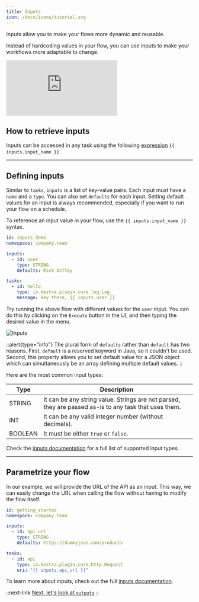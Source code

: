 ```yaml
---
title: Inputs
icon: /docs/icons/tutorial.svg
---
```


Inputs allow you to make your flows more dynamic and reusable.

Instead of hardcoding values in your flow, you can use inputs to make your workflows more adaptable to change.

<div class="video-container">
  <iframe src="https://www.youtube.com/embed/qrmEh-0BILg?si=pFClJdBpqXMZRHUT" title="YouTube video player" frameborder="0" allow="accelerometer; autoplay; clipboard-write; encrypted-media; gyroscope; picture-in-picture; web-share" referrerpolicy="strict-origin-when-cross-origin" allowfullscreen></iframe>
</div>

## How to retrieve inputs

Inputs can be accessed in any task using the following [expression](../expressions/01.index.md) `{{ inputs.input_name }}`.

---

## Defining inputs

Similar to `tasks`, `inputs` is a list of key-value pairs. Each input must have a `name` and a `type`. You can also set `defaults` for each input. Setting default values for an input is always recommended, especially if you want to run your flow on a schedule.

To reference an input value in your flow, use the `{{ inputs.input_name }}` syntax.

```yaml
id: inputs_demo
namespace: company.team

inputs:
  - id: user
    type: STRING
    defaults: Rick Astley

tasks:
  - id: hello
    type: io.kestra.plugin.core.log.Log
    message: Hey there, {{ inputs.user }}
```

Try running the above flow with different values for the `user` input. You can do this by clicking on the `Execute` button in the UI, and then typing the desired value in the menu.

![Inputs](/docs/tutorial/inputs/inputs.png)

::alert{type="info"}
The plural form of `defaults` rather than `default` has two reasons. First, `default` is a reserved keyword in Java, so it couldn't be used. Second, this property allows you to set default value for a JSON object which can simultaneously be an array defining multiple default values.
::

Here are the most common input types:

| Type    | Description                                                                                           |
|---------|-------------------------------------------------------------------------------------------------------|
| STRING  | It can be any string value. Strings are not parsed, they are passed as-is to any task that uses them. |
| INT     | It can be any valid integer number (without decimals).                                                |
| BOOLEAN | It must be either `true` or `false`.                                                                  |

Check the [inputs documentation](../04.workflow-components/05.inputs.md) for a full list of supported input types.

---

## Parametrize your flow

In our example, we will provide the URL of the API as an input. This way, we can easily change the URL when calling the flow without having to modify the flow itself.

```yaml
id: getting_started
namespace: company.team

inputs:
  - id: api_url
    type: STRING
    defaults: https://dummyjson.com/products

tasks:
  - id: api
    type: io.kestra.plugin.core.http.Request
    uri: "{{ inputs.api_url }}"
```

To learn more about inputs, check out the full [inputs documentation](../04.workflow-components/05.inputs.md).


::next-link
[Next, let's look at `outputs`](./03.outputs.md)
::
